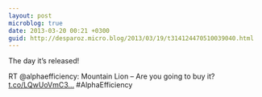 ```yaml
---
layout: post
microblog: true
date: 2013-03-20 00:21 +0300
guid: http://desparoz.micro.blog/2013/03/19/t314124470510039040.html
---
```

The day it’s released!

RT @alphaefficiency: Mountain Lion – Are you going to buy it? [t.co/LQwUoVmC3...](http://t.co/LQwUoVmC31) #AlphaEfficiency
